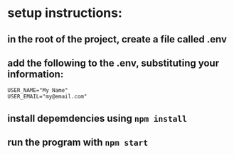 # setup instructions:

## in the root of the project, create a file called .env

## add the following to the .env, substituting your information:

    USER_NAME="My Name"
    USER_EMAIL="my@email.com"

## install depemdencies using ```npm install```

## run the program with ```npm start```